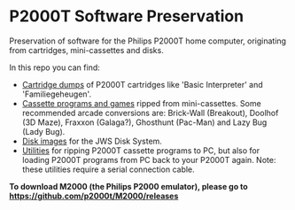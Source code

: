 # P2000T Software Preservation

Preservation of software for the Philips P2000T home computer, originating from cartridges, mini-cassettes and disks.

In this repo you can find:

* [Cartridge dumps](/cartridges/) of P2000T cartridges like 'Basic Interpreter' and 'Familiegeheugen'.
* [Cassette programs and games](/cassettes/) ripped from mini-cassettes. Some recommended arcade conversions are: Brick-Wall (Breakout), Doolhof (3D Maze), Fraxxon (Galaga?), Ghosthunt (Pac-Man) and Lazy Bug (Lady Bug).
* [Disk images](/disks/) for the JWS Disk System.
* [Utilities](/utilities/) for ripping P2000T cassette programs to PC, but also for loading P2000T programs from PC back to your P2000T again. Note: these utilities require a serial connection cable.

**To download M2000 (the Philips P2000 emulator), please go to https://github.com/p2000t/M2000/releases**
